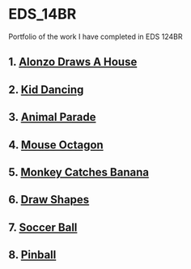 # EDS_14BR
Portfolio of the work I have completed in EDS 124BR

## 1. [Alonzo Draws A House](https://youtu.be/6At2S_wdzIw)

## 2. [Kid Dancing](https://youtu.be/YaS-wQonjyY)

## 3. [Animal Parade](https://youtu.be/k2ojL7Bq7ps)

## 4. [Mouse Octagon](https://youtu.be/0nWJwWA-Vzg)

## 5. [Monkey Catches Banana](https://youtu.be/DruQrBePg08)

## 6. [Draw Shapes](https://youtu.be/IizapisV4eQ)

## 7. [Soccer Ball](https://youtu.be/hxasj3npShc)

## 8. [Pinball](https://youtu.be/_xld7ss5z_c)

